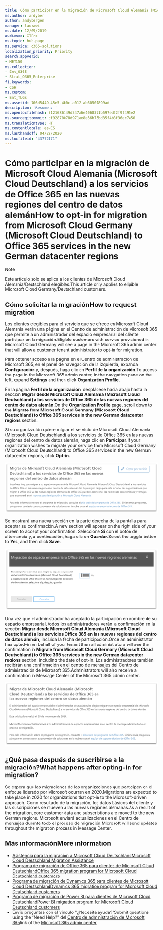 ```yaml
---
title: Cómo participar en la migración de Microsoft Cloud Alemania (Microsoft Cloud Deutschland) a los servicios de Office 365 en las nuevas regiones del centro de datos alemán
ms.author: andyber
author: andybergen
manager: laurawi
ms.date: 12/09/2019
audience: ITPro
ms.topic: hub-page
ms.service: o365-solutions
localization_priority: Priority
search.appverid:
- MET150
ms.collection:
- Ent_O365
- Strat_O365_Enterprise
f1.keywords:
- CSH
ms.custom:
- Ent_TLGs
ms.assetid: 706d5449-45e5-4b0c-a012-ab60501899ad
description: 'Resumen: '
ms.openlocfilehash: 5121686149d547a6e4068371b597ed22f9f495e2
ms.sourcegitcommit: cf92870078d971ae8e36b75bd35f4b8f36ec7a50
ms.translationtype: HT
ms.contentlocale: es-ES
ms.lasthandoff: 04/22/2020
ms.locfileid: "43772171"
---
```

# <a name="how-to-opt-in-for-migration-from-microsoft-cloud-germany-microsoft-cloud-deutschland-to-office-365-services-in-the-new-german-datacenter-regions"></a><span data-ttu-id="05047-103">Cómo participar en la migración de Microsoft Cloud Alemania (Microsoft Cloud Deutschland) a los servicios de Office 365 en las nuevas regiones del centro de datos alemán</span><span class="sxs-lookup"><span data-stu-id="05047-103">How to opt-in for migration from Microsoft Cloud Germany (Microsoft Cloud Deutschland) to Office 365 services in the new German datacenter regions</span></span>

>[!Note]
><span data-ttu-id="05047-104">Este artículo solo se aplica a los clientes de Microsoft Cloud Alemania/Deutschland elegibles.</span><span class="sxs-lookup"><span data-stu-id="05047-104">This article only applies to eligible Microsoft Cloud Germany/Deutschland customers.</span></span>
>

## <a name="how-to-request-migration"></a><span data-ttu-id="05047-105">Cómo solicitar la migración</span><span class="sxs-lookup"><span data-stu-id="05047-105">How to request migration</span></span>

<span data-ttu-id="05047-106">Los clientes elegibles para el servicio que se ofrece en Microsoft Cloud Alemania verán una página en el Centro de administración de Microsoft 365 que permite a un administrador del espacio empresarial del cliente participar en la migración.</span><span class="sxs-lookup"><span data-stu-id="05047-106">Eligible customers with service provisioned in Microsoft Cloud Germany will see a page in the Microsoft 365 admin center that will allow a customer tenant administrator to opt-in for migration.</span></span>

<span data-ttu-id="05047-107">Para obtener acceso a la página en el Centro de administración de Microsoft 365, en el panel de navegación de la izquierda, expanda **Configuración** y, después, haga clic en **Perfil de la organización**.</span><span class="sxs-lookup"><span data-stu-id="05047-107">To access the page in the Microsoft 365 admin center, in the navigation pane on the left, expand **Settings** and then click **Organization Profile**.</span></span>

<span data-ttu-id="05047-108">En la página **Perfil de la organización**, desplácese hacia abajo hasta la sección **Migrar desde Microsoft Cloud Alemania (Microsoft Cloud Deutschland) a los servicios de Office 365 de las nuevas regiones del centro de datos alemán**.</span><span class="sxs-lookup"><span data-stu-id="05047-108">On the **Organization Profile** page, scroll down to the **Migrate from Microsoft Cloud Germany (Microsoft Cloud Deutschland) to Office 365 services in the new German datacenter regions** section.</span></span>

<span data-ttu-id="05047-109">Si su organización quiere migrar el servicio de Microsoft Cloud Alemania (Microsoft Cloud Deutschland) a los servicios de Office 365 en las nuevas regiones del centro de datos alemán, haga clic en **Participar**.</span><span class="sxs-lookup"><span data-stu-id="05047-109">If your organization wishes to migrate your service from Microsoft Cloud Germany (Microsoft Cloud Deutschland) to Office 365 services in the new German datacenter regions, click **Opt-in**.</span></span>
 
![Introducción a la participación](./media/ms-cloud-germany-migration-opt-in/tenant-migration.png)

<span data-ttu-id="05047-111">Se mostrará una nueva sección en la parte derecha de la pantalla para aceptar su confirmación.</span><span class="sxs-lookup"><span data-stu-id="05047-111">A new section will appear on the right side of your screen to accept your confirmation.</span></span> <span data-ttu-id="05047-112">Seleccione **Sí** con el botón de alternancia y, a continuación, haga clic en **Guardar**.</span><span class="sxs-lookup"><span data-stu-id="05047-112">Select the toggle button to **Yes**, and then click **Save**.</span></span>
 
![Aceptación de la participación](./media/ms-cloud-germany-migration-opt-in/tenant-migration-new-regions.png)

<span data-ttu-id="05047-114">Una vez que el administrador ha aceptado la participación en nombre de su espacio empresarial, todos los administradores verán la confirmación en la sección **Migrar desde Microsoft Cloud Alemania (Microsoft Cloud Deutschland) a los servicios Office 365 en las nuevas regiones del centro de datos alemán**, incluida la fecha de participación.</span><span class="sxs-lookup"><span data-stu-id="05047-114">Once an administrator has opted-in on behalf of your tenant then all administrators will see the confirmation in **Migrate from Microsoft Cloud Germany (Microsoft Cloud Deutschland) to Office 365 services in the new German datacenter regions** section, including the date of opt-in.</span></span> <span data-ttu-id="05047-115">Los administradores también recibirán una confirmación en el centro de mensajes del Centro de administración de Microsoft 365.</span><span class="sxs-lookup"><span data-stu-id="05047-115">Administrators will also receive a confirmation in Message Center of the Microsoft 365 admin center.</span></span> 
 
![Confirmación de participación](./media/ms-cloud-germany-migration-opt-in/tenant-migration2.png)

## <a name="what-happens-after-opting-in-for-migration"></a><span data-ttu-id="05047-117">¿Qué pasa después de suscribirse a la migración?</span><span class="sxs-lookup"><span data-stu-id="05047-117">What happens after opting-in for migration?</span></span>

<span data-ttu-id="05047-118">Se espera que las migraciones de las organizaciones que participen en el enfoque liderado por Microsoft ocurran en 2020.</span><span class="sxs-lookup"><span data-stu-id="05047-118">Migrations are expected to take place in 2020 for organizations that opt-in to the Microsoft-driven approach.</span></span>  <span data-ttu-id="05047-119">Como resultado de la migración, los datos básicos del cliente y las suscripciones se mueven a las nuevas regiones alemanas.</span><span class="sxs-lookup"><span data-stu-id="05047-119">As a result of the migration, core customer data and subscriptions are moved to the new German regions.</span></span>  <span data-ttu-id="05047-120">Microsoft enviará actualizaciones en el Centro de mensajes durante todo el proceso de migración.</span><span class="sxs-lookup"><span data-stu-id="05047-120">Microsoft will send updates throughout the migration process in Message Center.</span></span>

## <a name="more-information"></a><span data-ttu-id="05047-121">Más información</span><span class="sxs-lookup"><span data-stu-id="05047-121">More information</span></span>

- [<span data-ttu-id="05047-122">Asistencia para la migración a Microsoft Cloud Deutschland</span><span class="sxs-lookup"><span data-stu-id="05047-122">Microsoft Cloud Deutschland Migration Assistance</span></span>](https://aka.ms/germanymigrateassist)
- [<span data-ttu-id="05047-123">Programa de migración de Office 365 para clientes de Microsoft Cloud Deutschland</span><span class="sxs-lookup"><span data-stu-id="05047-123">Office 365 migration program for Microsoft Cloud Deutschland customers</span></span>](https://aka.ms/office365germanymove)
- [<span data-ttu-id="05047-124">Programa de migración de Dynamics 365 para clientes de Microsoft Cloud Deutschland</span><span class="sxs-lookup"><span data-stu-id="05047-124">Dynamics 365 migration program for Microsoft Cloud Deutschland customers</span></span>](https://aka.ms/d365ceoptin)
- [<span data-ttu-id="05047-125">Programa de migración de Power BI para clientes de Microsoft Cloud Deutschland</span><span class="sxs-lookup"><span data-stu-id="05047-125">Power BI migration program for Microsoft Cloud Deutschland customers</span></span>](https://aka.ms/pbioptin)
- <span data-ttu-id="05047-126">Envíe preguntas con el vínculo "¿Necesita ayuda?"</span><span class="sxs-lookup"><span data-stu-id="05047-126">Submit questions using the “Need Help?”</span></span> <span data-ttu-id="05047-127">del [Centro de administración de Microsoft 365](https://portal.office.de/)</span><span class="sxs-lookup"><span data-stu-id="05047-127">link of the [Microsoft 365 admin center](https://portal.office.de/)</span></span>
